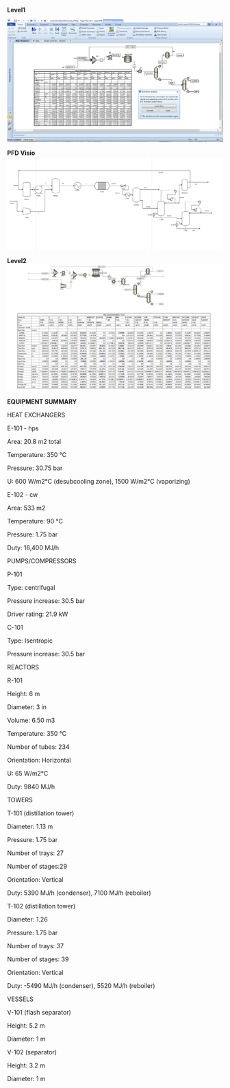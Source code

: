 **Level1**

![](Level1simulationconvergedpurge4percent.png)

**PFD Visio**
![](PFD.PNG)

**Level2**
![](ASPENSnapshot.PNG)

**EQUIPMENT SUMMARY**

HEAT EXCHANGERS


E-101 - hps

Area: 20.8 m2 total

Temperature: 350 °C

Pressure: 30.75 bar

U: 600 W/m2°C (desubcooling zone), 1500 W/m2°C (vaporizing)


E-102 - cw

Area: 533 m2

Temperature: 90 °C

Pressure: 1.75 bar

Duty: 16,400 MJ/h


PUMPS/COMPRESSORS


P-101

Type: centrifugal

Pressure increase: 30.5 bar

Driver rating: 21.9 kW


C-101

Type: Isentropic

Pressure increase: 30.5 bar


REACTORS


R-101

Height: 6 m

Diameter: 3 in

Volume: 6.50 m3

Temperature: 350 °C

Number of tubes: 234

Orientation: Horizontal

U: 65 W/m2°C 

Duty: 9840 MJ/h


TOWERS


T-101 (distillation tower)

Diameter: 1.13 m

Pressure: 1.75 bar

Number of trays: 27

Number of stages:29

Orientation: Vertical

Duty: 5390 MJ/h (condenser), 7100 MJ/h (reboiler)


T-102 (distillation tower)

Diameter: 1.26

Pressure: 1.75 bar

Number of trays: 37

Number of stages: 39

Orientation: Vertical

Duty: -5490 MJ/h (condenser), 5520 MJ/h (reboiler)


VESSELS


V-101 (flash separator)

Height: 5.2 m

Diameter: 1 m


V-102 (separator)

Height: 3.2 m

Diameter: 1 m


